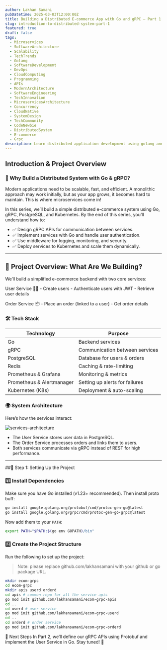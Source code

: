 ```yaml
---
author: Lakhan Samani
pubDatetime: 2025-03-03T12:00:00Z
title: Building a Distributed E-commerce App with Go and gRPC – Part 1
slug: introduction-to-distributed-system-part-1
featured: true
draft: false
tags:
  - Microservices
  - SoftwareArchitecture
  - Scalability
  - TechTrends
  - Golang
  - SoftwareDevelopment
  - DevOps
  - CloudComputing
  - Programming
  - APIs
  - ModernArchitecture
  - SoftwareEngineering
  - TechInnovation
  - MicroservicesArchitecture
  - Concurrency
  - CloudNative
  - SystemDesign
  - TechCommunity
  - CodeNewbie
  - DistributedSystem
  - E-commerce
  - Grpc
description: Learn distributed application development using golang and grpc.
---
```


## Introduction & Project Overview

### 🚀 Why Build a Distributed System with Go & gRPC?
Modern applications need to be scalable, fast, and efficient. A monolithic approach may work initially, but as your app grows, it becomes hard to maintain. This is where microservices come in!

In this series, we’ll build a simple distributed e-commerce system using Go, gRPC, PostgreSQL, and Kubernetes. By the end of this series, you’ll understand how to:

- ✅ Design gRPC APIs for communication between services.
- ✅ Implement services with Go and handle user authentication.
- ✅ Use middleware for logging, monitoring, and security.
- ✅ Deploy services to Kubernetes and scale them dynamically.

---

## 📌 Project Overview: What Are We Building?
We’ll build a simplified e-commerce backend with two core services:

User Service 🧑‍💻
    - Create users
    - Authenticate users with JWT
    - Retrieve user details

Order Service 📦
    - Place an order (linked to a user)
    - Get order details

### 🛠 Tech Stack
| Technology |	Purpose |
| --- | --- |
| Go |	Backend services |
| gRPC |	Communication between services|
| PostgreSQL|	Database for users & orders|
| Redis	| Caching & rate-limiting |
| Prometheus & Grafana |	Monitoring & metrics |
| Prometheus & Alertmanager |	Setting up alerts for failures |
| Kubernetes (K8s) |	Deployment & auto-scaling |

### 🌍 System Architecture
Here’s how the services interact:

![services-architecture](/assets/distributed-system-p1-tech.png)

- The User Service stores user data in PostgreSQL.
- The Order Service processes orders and links them to users.
- Both services communicate via gRPC instead of REST for high performance.

---

##📝 Step 1: Setting Up the Project

### 1️⃣ Install Dependencies
Make sure you have Go installed (v1.23+ recommended). Then install proto buff:

```sh
go install google.golang.org/protobuf/cmd/protoc-gen-go@latest
go install google.golang.org/grpc/cmd/protoc-gen-go-grpc@latest
```

Now add them to your `PATH`:

```sh
export PATH="$PATH:$(go env GOPATH)/bin"
```

### 2️⃣ Create the Project Structure
Run the following to set up the project:

> Note: please replace github.com/lakhansamani with your github or go package URL.

```sh
mkdir ecom-grpc
cd ecom-grpc
mkdir apis userd orderd
cd apis # common repo for all the service apis 
go mod init github.com/lakhansamani/ecom-grpc-apis
cd ..
cd userd # user service
go mod init github.com/lakhansamani/ecom-grpc-userd
cd ..
cd orderd # order service
go mod init github.com/lakhansamani/ecom-grpc-orderd
```

🎯 Next Steps
In Part 2, we’ll define our gRPC APIs using Protobuf and implement the User Service in Go. Stay tuned! 🚀